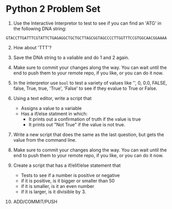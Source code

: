Python 2 Problem Set
===================

1. Use the Interactive Interpretor to test to see if you can find an 'ATG' in the following DNA string:

```
GTACCTTGATTTCGTATTCTGAGAGGCTGCTGCTTAGCGGTAGCCCCTTGGTTTCCGTGGCAACGGAAAA
```

2. How about 'TTT'?

3. Save the DNA string to a valiable and do 1 and 2 again.

4. Make sure to commit your changes along the way. You can wait until the end to push them to your remote repo, if you like, or you can do it now. 

5. In the interpretor use `bool` to test a variety of values like '', 0, 0.0, FALSE, false, True, true, 'True', 'False' to see if they evalue to True or False.


6. Using a text editor, write a script that 
    - Assigns a value to a variable
    - Has a if/else statment in which:
       - It prints out a confirmation of truth if the value is true
       - It prints out "Not True" if the value is not true. 

7. Write a new script that does the same as the last question, but gets the value from the command line.

8. Make sure to commit your changes along the way. You can wait until the end to push them to your remote repo, if you like, or you can do it now. 

9. Create a script that has a if/elif/else statement that
    - Tests to see if a number is positive or negative
    - if it is positive, is it bigger or smaller than 50
    - if it is smaller, is it an even number
    - if it is larger, is it divisible by 3.  

10. ADD/COMMIT/PUSH
